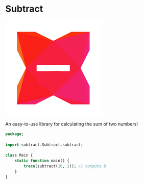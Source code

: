 # Subtract

![Subtract](logo.png)

An easy-to-use library for calculating the sum of two numbers!

```hx
package;

import subtract.Subtract.subtract;

class Main {
	static function main() {
		trace(subtract(10, 2)); // outputs 8
	}
}
```